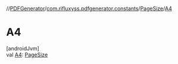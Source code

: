 //[PDFGenerator](../../../index.md)/[com.rifluxyss.pdfgenerator.constants](../index.md)/[PageSize](index.md)/[A4](-a4.md)

# A4

[androidJvm]\
val [A4](-a4.md): [PageSize](index.md)
